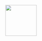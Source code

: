 <p align="center">
  <img src="https://sites.google.com/site/portcomptongjea/_/rsrc/1472690907149/missions/projetpersonnelencadre-bts/gsb.jpg" style="width:100px; height:100px;" />
</p>
